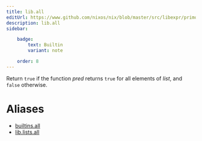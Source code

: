 ```yaml
---
title: lib.all
editUrl: https://www.github.com/nixos/nix/blob/master/src/libexpr/primops.cc
description: lib.all
sidebar:

    badge:
        text: Builtin
        variant: note

    order: 8
---
```


Return `true` if the function *pred* returns `true` for all elements
of *list*, and `false` otherwise.


# Aliases

- [builtins.all](./reference/builtins/builtins-all)
- [lib.lists.all](./reference/lib/lists/lib-lists-all)


